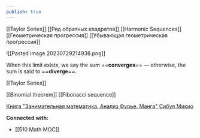 ```yaml
---
publish: true
---
```


[[Taylor Series]]
[[Ряд обратных квадратов]]
[[Harmonic Sequences]]
[[Геометрическая прогрессия]]
	[[Убывающая геометрическая прогрессия]]

![[Pasted image 20230729214938.png]]

When this limit exists, we say the sum ==**converges**== — otherwise, the sum is said to **==diverge==**.

[[Taylor Series]]



[[Binomial theorem]]
[[Fibonacci sequence]]





[Книга "Занимательная математика. Анализ Фурье. Манга" Сибуя Микио](https://www.ozon.ru/product/zanimatelnaya-matematika-analiz-fure-manga-27711601/)


**Connected with:**
- [[510 Math MOC]]

